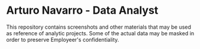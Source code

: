 # Arturo Navarro - Data Analyst
This repository contains screenshots and other materials that may be used as reference of analytic projects. Some of the actual data may be masked in order to preserve Employeer's confidentiality.
